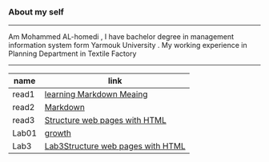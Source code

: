### About my self ###
-----
Am Mohammed AL-homedi , I have bachelor degree in management information system form Yarmouk University . My working experience in Planning Department in Textile Factory

------


| name | link |
| ----------- | ----------- |
| read1 | [learning Markdown Meaing ](read1.md)
| read2 | [Markdown](read2.md) |
| read3 | [Structure web pages with HTML](read3.md) |
| Lab01 | [growth](lab1.md) |
| Lab3 |  [Lab3Structure web pages with HTML](Lab3.md) |

